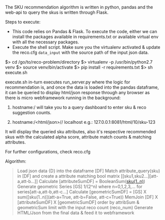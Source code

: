 The SKU recommendation algorithm is written in python, pandas and the web-api to query the skus is written through Flask.

Steps to execute:
- This code relies on Pandas & Flask. To execute the code, either we can install the packages available in requirements.txt or available virtual env with all the necessary packages.
- Execute the shell script. Make sure you the virtualenv activated & update the reco.cfg `data_input` with the source path of the input json data.

$> cd /go/to/reco-problem/directory
$> virtualenv -p /usr/bin/python2.7 venv
$> source venv/bin/activate
$> pip install -r requirements.txt
$> sh execute.sh

execute.sh in-turn executes run_server.py where the logic for recommendation is, and once the data is loaded into the pandas dataframe, it can be queried to display html/json response through any browser as there is micro webframework running in the background:

1. hostname:<port>/ will take you to a query dashboard to enter sku & reco suggestion counts.

2. hostname:<port>/<html/json>/<recommended-sku-count>/<sku-name>
localhost e.g.: 127.0.0.1:8081/html/10/sku-123

It will display the queried sku attributes, also it's respective recommended skus with the calculated alpha score, attribute match counts & matching attributes.

For further configurations, check reco.cfg 

Algorithm:
> Load json data {D} into the dataframe [DF]
> Match attribute_query(sku) in [DF] and create a attribute matching bool matrix [[sku1,sku2...][att-a,att-b...]]
> Calculate [attributeSumDF] = BooleanSum([sku(1..n)](att-a=True,att-b=False,att-c=True...))
> Generate geometric Series [GS] 1/(2^n) where n=0,1,2,3,... for series[att-a,att-b,att-c...]
> Calculate [geometricSumDF] = [GS] X sum([sku(1..n)](att-a=True, att-b=False, att-c=True))
> MemJoin [DF] X [attributeSumDF] X [geometricSumDF] order by attribSum & geometricSum limit with the input reco count (reco_num)
> Generate HTML/Json from the final data & feed it to webframework
